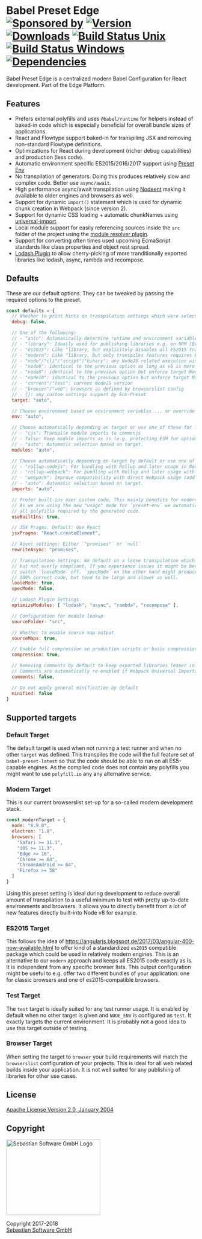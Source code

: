 # Babel Preset Edge<br/>[![Sponsored by][sponsor-img]][sponsor] [![Version][npm-version-img]][npm] [![Downloads][npm-downloads-img]][npm] [![Build Status Unix][travis-img]][travis] [![Build Status Windows][appveyor-img]][appveyor] [![Dependencies][deps-img]][deps]

[sponsor-img]: https://img.shields.io/badge/Sponsored%20by-Sebastian%20Software-692446.svg
[sponsor]: https://www.sebastian-software.de
[deps]: https://david-dm.org/sebastian-software/babel-preset-edge
[deps-img]: https://david-dm.org/sebastian-software/babel-preset-edge.svg
[npm]: https://www.npmjs.com/package/babel-preset-edge
[npm-downloads-img]: https://img.shields.io/npm/dm/babel-preset-edge.svg
[npm-version-img]: https://img.shields.io/npm/v/babel-preset-edge.svg
[travis-img]: https://img.shields.io/travis/sebastian-software/babel-preset-edge/master.svg?branch=master&label=unix%20build
[appveyor-img]: https://img.shields.io/appveyor/ci/swernerx/babel-preset-edge/master.svg?label=windows%20build
[travis]: https://travis-ci.org/sebastian-software/babel-preset-edge
[appveyor]: https://ci.appveyor.com/project/swernerx/babel-preset-edge/branch/master

Babel Preset Edge is a centralized modern Babel Configuration for React development. Part of the Edge Platform.



## Features

- Prefers external polyfills and uses `@babel/runtime` for helpers instead of baked-in code which is especially beneficial for overall bundle sizes of applications.
- React and Flowtype support baked-in for transpiling JSX and removing non-standard Flowtype definitions.
- Optimizations for React during development (richer debug capabilities) and production (less code).
- Automatic environment specific ES2015/2016/2017 support using [Preset Env](https://github.com/babel/babel-preset-env)
- No transpilation of generators. Doing this produces relatively slow and complex code. Better use `async/await`.
- High performance async/await transpilation using [Nodeent](https://github.com/MatAtBread/nodent#performance) making it available to older engines and browsers as well.
- Support for dynamic `import()` statement which is used for dynamic chunk creation in Webpack (since version 2).
- Support for dynamic CSS loading + automatic chunkNames using [universal-import](https://github.com/faceyspacey/babel-plugin-universal-import).
- Local module support for easily referencing sources inside the `src` folder of the project using the [module resolver plugin](https://github.com/tleunen/babel-plugin-module-resolver).
- Support for converting often times used upcoming EcmaScript standards like class properties and object rest spread.
- [Lodash Plugin](https://github.com/lodash/babel-plugin-lodash) to allow cherry-picking of more tranditionally exported libraries like lodash, async, rambda and recompose.

## Defaults

These are our default options. They can be tweaked by passing the required options to the preset.

```js
const defaults = {
  // Whether to print hints on transpilation settings which were selected.
  debug: false,

  // One of the following:
  // - "auto": Automatically determine runtime and environment variables for deciding on which target to use.
  // - "library": Ideally used for publishing libraries e.g. on NPM [Browsers + NodeJS]
  // - "es2015": Like "library, but explicitely disables all ES2015 transforms. [Browsers + NodeJS]
  // - "modern": Like "library, but only transpiles features requires by modern browsers (see docs) [Browsers + NodeJS]
  // - "node"/"cli"/"script"/"binary": any NodeJS related execution with wide support (currently Node v6 LTS)
  // - "node6": identical to the previous option as long as v6 is more widely used - will force v6 when used afterwards.
  // - "node8": identical to the previous option but enforce target Node v8 LTS instead of v6 LTS
  // - "node10": identical to the previous option but enforce target Node v10 instead of v6 LTS
  // - "current"/"test": current NodeJS version
  // - "browser"/"web": browsers as defined by browserslist config
  // - {}: any custom settings support by Env-Preset
  target: "auto",

  // Choose environment based on environment variables ... or override with custom value here.
  env: "auto",

  // Choose automatically depending on target or use one of these for full control:
  // - "cjs": Transpile module imports to commonjs
  // - false: Keep module imports as is (e.g. protecting ESM for optiomal usage with Webpack/Rollup)
  // - "auto": Automatic selection based on target.
  modules: "auto",

  // Choose automatically depending on target by default or use one of these for full control:
  // - "rollup-nodejs": For bundling with Rollup and later usage in NodeJS (e.g. produce binaries).
  // - "rollup-webpack": For bundling with Rollup and later usage with Webpack (e.g. publish libraries).
  // - "webpack": Improve compatibility with direct Webpack usage (add chunkNames, dynamic CSS imports, ...) (e.g. bundling applications)
  // - "auto": Automatic selection based on target.
  imports: "auto",

  // Prefer built-ins over custom code. This mainly benefits for modern engines.
  // As we are using the new "usage" mode for `preset-env` we automatically include
  // all polyfills required by the generated code.
  useBuiltIns: true,

  // JSX Pragma. Default: Use React
  jsxPragma: "React.createElement",

  // Async settings: Either `"promises"` or `null`
  rewriteAsync: "promises",

  // Transpilation Settings: We default on a loose transpilation which is efficient
  // but not overly compliant. If you experience issues it might be better to
  // switch `looseMode` off. `specMode` on the other hand might produce
  // 100% correct code, but tend to be large and slower as well.
  looseMode: true,
  specMode: false,

  // Lodash Plugin Settings
  optimizeModules: [ "lodash", "async", "rambda", "recompose" ],

  // Configuration for module lookup
  sourceFolder: "src",

  // Whether to enable source map output
  sourceMaps: true,

  // Enable full compression on production scripts or basic compression for libraries or during development.
  compression: true,

  // Removing comments by default to keep exported libraries leaner in disc space.
  // Comments are automatically re-enabled if Webpack Universal Imports are used for having correct chunkNames.
  comments: false,

  // Do not apply general minification by default
  minified: false
}
```

## Supported targets

### Default Target

The default target is used when not running a test runner and when no other `target` was defined. This transpiles the code will the full feature set of `babel-preset-latest` so that the code should be able to run on all ES5-capable engines. As the compiled code does not contain any polyfills you might want to use `polyfill.io` any any alternative service.


### Modern Target

This is our current browserslist set-up for a so-called modern development stack.

```js
const modernTarget = {
  node: "8.9.0",
  electron: "1.8",
  browsers: [
    "Safari >= 11.1",
    "iOS >= 11.3",
    "Edge >= 16",
    "Chrome >= 64",
    "ChromeAndroid >= 64",
    "Firefox >= 58"
  ]
}
```

Using this preset setting is ideal during development to reduce overall amount of transpilation
to a useful minimum to test with pretty up-to-date environments and browsers. It allows you to
directly benefit from a lot of new features directly built-into Node v8 for example.


### ES2015 Target

This follows the idea of https://angularjs.blogspot.de/2017/03/angular-400-now-available.html to offer
kind of a standardized `es2015` compatible package which could be used in relatively modern engines.
This is an alternative to our `modern` approach and keeps all ES2015 code exactly as is. It is
independent from any specific browser lists. This output configuration might be useful to e.g. offer
two different bundles of your application: one for classic browsers and one of es2015-compatible browsers.


### Test Target

The `test` target is ideally suited for any test runner usage. It is enabled by default when no other
target is given and `NODE_ENV` is configured as `test`. It exactly targets the current environment.
It is probably not a good idea to use this target outside of testing.


### Browser Target

When setting the target to `browser` your build requirements will match the `browserslist` configuration of your projects. This is ideal for all web related builds inside your application. It is not well suited for any publishing of libraries for other use cases.



## License

[Apache License Version 2.0, January 2004](license)

## Copyright

<img src="https://cdn.rawgit.com/sebastian-software/sebastian-software-brand/3d93746f/sebastiansoftware-en.svg" alt="Sebastian Software GmbH Logo" width="250" height="200"/>

Copyright 2017-2018<br/>[Sebastian Software GmbH](http://www.sebastian-software.de)
